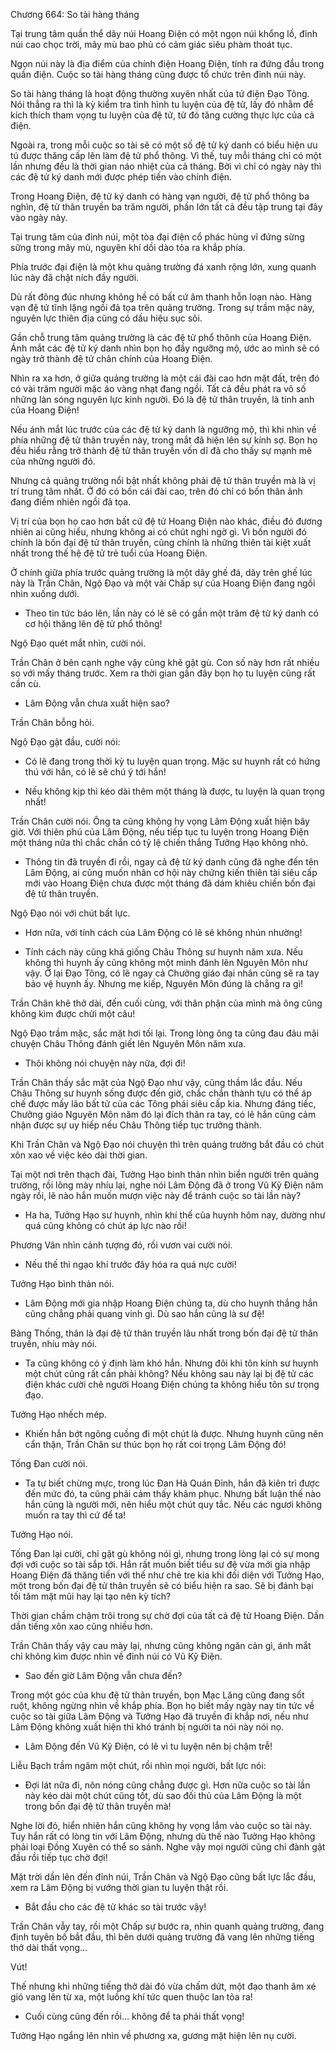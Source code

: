 




Chương 664: So tài hàng tháng


Tại trung tâm quần thể dãy núi Hoang Điện có một ngọn núi khổng lồ, đỉnh núi cao chọc trời, mây mù bao phủ có cảm giác siêu phàm thoát tục.

Ngọn núi này là địa điểm của chính điện Hoang Điện, tính ra đứng đầu trong quần điện. Cuộc so tài hàng tháng cũng được tổ chức trên đỉnh núi này.

So tài hàng tháng là hoạt động thường xuyên nhất của tứ điện Đạo Tông. Nói thẳng ra thì là kỳ kiểm tra tình hình tu luyện của đệ tử, lấy đó nhằm để kích thích tham vọng tu luyện của đệ tử, từ đó tăng cường thực lực của cả điện.

Ngoài ra, trong mỗi cuộc so tài sẽ có một số đệ tử ký danh có biểu hiện ưu tú được thăng cấp lên làm đệ tử phổ thông. Vì thế, tuy mỗi tháng chỉ có một lần nhưng đều là thời gian náo nhiệt của cả tháng. Bởi vì chỉ có ngày này thì các đệ tử ký danh mới được phép tiến vào chính điện.

Trong Hoang Điện, đệ tử ký danh có hàng vạn người, đệ tử phổ thông ba nghìn, đệ tử thân truyền ba trăm người, phần lớn tất cả đều tập trung tại đây vào ngày này.

Tại trung tâm của đỉnh núi, một tòa đại điện cổ phác hùng vĩ đứng sừng sững trong mây mù, nguyên khí dồi dào tỏa ra khắp phía.

Phía trước đại điện là một khu quảng trường đá xanh rộng lớn, xung quanh lúc này đã chật ních đầy người.

Dù rất đông đúc nhưng không hề có bất cứ âm thanh hỗn loạn nào. Hàng vạn đệ tử tĩnh lặng ngồi đả tọa trên quảng trường. Trong sự trầm mặc này, nguyên lực thiên địa cũng có dấu hiệu sục sôi.

Gần chỗ trung tâm quảng trường là các đệ tử phổ thônh của Hoang Điện. Ánh mắt các đệ tử ký danh nhìn bọn họ đầy ngưỡng mộ, ước ao mình sẽ có ngày trở thành đệ tử chân chính của Hoang Điện.

Nhìn ra xa hơn, ở giữa quảng trường là một cái đài cao hơn mặt đất, trên đó có vài trăm người mặc áo vàng nhạt đang ngồi. Tất cả đều phát ra vô số những làn sóng nguyên lực kinh người. Đó là đệ tử thân truyền, là tinh anh của Hoang Điện!

Nếu ánh mắt lúc trước của các đệ tử ký danh là ngưỡng mộ, thì khi nhìn về phía những đệ tử thân truyền này, trong mắt đã hiện lên sự kính sợ. Bọn họ đều hiểu rằng trở thành đệ tử thân truyền vốn dĩ đã cho thấy sự mạnh mẽ của những người đó.

Nhưng cả quảng trường nổi bật nhất không phải đệ tử thân truyền mà là vị trí trung tâm nhất. Ở đó có bốn cái đài cao, trên đó chỉ có bốn thân ảnh đang điềm nhiên ngồi đả tọa.

Vị trí của bọn họ cao hơn bất cứ đệ tử Hoang Điện nào khác, điều đó đương nhiên ai cũng hiểu, nhưng không ai có chút nghi ngờ gì. Vì bốn người đó chính là bốn đại đệ tử thân truyền, cũng chính là những thiên tài kiệt xuất nhất trong thế hệ đệ tử trẻ tuổi của Hoang Điện.

Ở chính giữa phía trước quảng trường là một dãy ghế đá, dãy trên ghế lúc này là Trần Chân, Ngộ Đạo và một vài Chấp sự của Hoang Điện đang ngồi nhìn xuống dưới.

- Theo tin tức báo lên, lần này có lẽ sẽ có gần một trăm đệ tử ký danh có cơ hội thăng lên đệ tử phổ thông!

Ngộ Đạo quét mắt nhìn, cười nói.

Trần Chân ở bên cạnh nghe vậy cũng khẽ gật gù. Con số này hơn rất nhiều so với mấy tháng trước. Xem ra thời gian gần đây bọn họ tu luyện cũng rất cần cù.

- Lâm Động vẫn chưa xuất hiện sao?

Trần Chân bỗng hỏi.

Ngộ Đạo gật đầu, cười nói:

- Có lẽ đang trong thời kỳ tu luyện quan trọng. Mặc sư huynh rất có hứng thú với hắn, có lẽ sẽ chú ý tới hắn!

- Nếu không kịp thì kéo dài thêm một tháng là được, tu luyện là quan trọng nhất!

Trần Chân cười nói. Ông ta cũng không hy vọng Lâm Động xuất hiện bây giờ. Với thiên phú của Lâm Động, nếu tiếp tục tu luyện trong Hoang Điện một tháng nữa thì chắc chắn có tỷ lệ chiến thắng Tưởng Hạo không nhỏ.

- Thông tin đã truyền đi rồi, ngay cả đệ tử ký danh cũng đã nghe đến tên Lâm Động, ai cũng muốn nhân cơ hội này chứng kiến thiên tài siêu cấp mới vào Hoang Điện chưa được một tháng đã dám khiêu chiến bốn đại đệ tử thân truyền.

Ngộ Đạo nói với chút bất lực.

- Hơn nữa, với tính cách của Lâm Động có lẽ sẽ không nhún nhường!

- Tính cách này cũng khá giống Châu Thông sư huynh năm xưa. Nếu không thì huynh ấy cũng không một mình đánh lên Nguyên Môn như vậy. Ở lại Đạo Tông, có lẽ ngay cả Chưởng giáo đại nhân cũng sẽ ra tay bảo vệ huynh ấy. Nhưng mẹ kiếp, Nguyên Môn đúng là chẳng ra gì!

Trần Chân khẽ thở dài, đến cuối cùng, với thân phận của mình mà ông cũng không kìm được chửi một câu!

Ngộ Đạo trầm mặc, sắc mặt hơi tối lại. Trong lòng ông ta cũng đau đáu mãi chuyện Châu Thông đánh giết lên Nguyên Môn năm xưa.

- Thôi không nói chuyện này nữa, đợi đi!

Trần Chân thấy sắc mặt của Ngộ Đạo như vậy, cũng thầm lắc đầu. Nếu Châu Thông sư huynh sống được đến giờ, chắc chắn thành tựu có thể áp chế được mấy lão bất tử của các Tông phái siêu cấp kia. Nhưng đáng tiếc, Chưởng giáo Nguyên Môn năm đó lại đích thân ra tay, có lẽ hắn cũng cảm nhận được sự uy hiếp nếu Châu Thông tiếp tục trưởng thành.

Khi Trần Chân và Ngộ Đạo nói chuyện thì trên quảng trường bắt đầu có chút xôn xao về việc kéo dài thời gian.

Tại một nơi trên thạch đài, Tưởng Hạo bình thản nhìn biển người trên quảng trường, rồi lông mày nhíu lại, nghe nói Lâm Động đã ở trong Vũ Kỹ Điện năm ngày rồi, lẽ nào hắn muốn mượn việc này để tránh cuộc so tài lần này?

- Ha ha, Tưởng Hạo sư huynh, nhìn khí thế của huynh hôm nay, dường như quá cũng không có chút áp lực nào rồi!

Phương Vân nhìn cảnh tượng đó, rồi vươn vai cười nói.

- Nếu thế thì ngạo khí trước đây hóa ra quá nực cười!

Tưởng Hạo bình thản nói.

- Lâm Động mới gia nhập Hoang Điện chúng ta, dù cho huynh thắng hắn cũng chẳng phải quang vinh gì. Dù sao hắn cũng là sư đệ!

Bàng Thống, thân là đại đệ tử thân truyền lâu nhất trong bốn đại đệ tử thân truyền, nhíu mày nói.

- Ta cũng không có ý định làm khó hắn. Nhưng đôi khi tôn kính sư huynh một chút cũng rất cần phải không? Nếu không sau này lại bị đệ tử các điện khác cười chê người Hoang Điện chúng ta không hiểu tôn sư trọng đạo.

Tưởng Hạo nhếch mép.

- Khiến hắn bớt ngông cuồng đi một chút là được. Nhưng huynh cũng nên cẩn thận, Trần Chân sư thúc bọn họ rất coi trọng Lâm Động đó!

Tống Đan cười nói.

- Ta tự biết chừng mực, trong lúc Đan Hà Quán Đỉnh, hắn đã kiên trì được đến mức đó, ta cũng phải cảm thấy khâm phục. Nhưng bất luận thế nào hắn cũng là người mới, nên hiểu một chút quy tắc. Nếu các ngươi không muốn ra tay thì cứ để ta!

Tưởng Hạo nói.

Tống Đan lại cười, chỉ gật gù không nói gì, nhưng trong lòng lại có sự mong đợi với cuộc so tài sắp tới. Hắn rất muốn biết tiểu sư đệ vừa mới gia nhập Hoang Điện đã thăng tiến với thế như chẻ tre kia khi đối diện với Tưởng Hạo, một trong bốn đại đệ tử thân truyền sẽ có biểu hiện ra sao. Sẽ bị đánh bại tối tăm mặt mũi hay lại tạo nên kỳ tích?

Thời gian chầm chậm trôi trong sự chờ đợi của tất cả đệ tử Hoang Điện. Dần dần tiếng xôn xao cũng nhiều hơn.

Trần Chân thấy vậy cau mày lại, nhưng cũng không ngăn cản gì, ánh mắt chỉ không kìm được nhìn về đỉnh núi có Vũ Kỹ Điện.

- Sao đến giờ Lâm Động vẫn chưa đến?

Trong một góc của khu đệ tử thân truyền, bọn Mạc Lăng cũng đang sốt ruột, không ngừng nhìn về khắp phía. Bọn họ biết mấy ngày nay tin tức về cuộc so tài giữa Lâm Động và Tưởng Hạo đã truyền đi khắp nơi, nếu như Lâm Động không xuất hiện thì khó tránh bị người ta nói này nói nọ.

- Lâm Động đến Vũ Kỹ Điện, có lẽ vì tu luyện nên bị chậm trễ!

Liễu Bạch trầm ngâm một chút, rồi nhìn mọi người, bất lực nói:

- Đợi lát nữa đi, nôn nóng cũng chẳng được gì. Hơn nữa cuộc so tài lần này kéo dài một chút cũng tốt, dù sao đối thủ của Lâm Động là một trong bốn đại đệ tử thân truyền mà!

Nghe lời đó, hiển nhiên hắn cũng không hy vọng lắm vào cuộc so tài này. Tuy hắn rất có lòng tin với Lâm Động, nhưng dù thế nào Tưởng Hạo không phải loại Đồng Xuyên có thể so sánh. Nghe vậy mọi người cũng chỉ đành gật đầu rồi tiếp tục chờ đợi!

Mặt trời dần lên đến đỉnh núi, Trần Chân và Ngộ Đạo cũng bất lực lắc đầu, xem ra Lâm Động bị vướng thời gian tu luyện thật rồi.

- Bắt đầu cho các đệ tử khác so tài trước vậy!

Trần Chân vẫy tay, rồi một Chấp sự bước ra, nhìn quanh quảng trường, đang định tuyên bố bắt đầu, thì bên dưới quảng trường đã vang lên những tiếng thở dài thất vọng…

Vút!

Thế nhưng khi những tiếng thở dài đó vừa chấm dứt, một đạo thanh âm xé gió vang lên từ xa, một luồng khí tức quen thuộc lan tỏa ra!

- Cuối cùng cũng đến rồi… không để ta phải thất vọng!

Tưởng Hạo ngẩng lên nhìn về phương xa, gương mặt hiện lên nụ cười.




